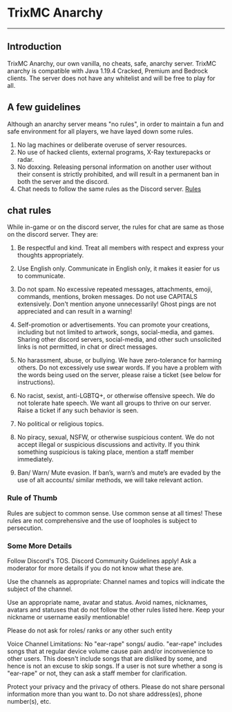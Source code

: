 # TrixMC Anarchy

---

## Introduction

TrixMC Anarchy, our own vanilla, no cheats, safe, anarchy server. TrixMC anarchy is compatible with Java 1.19.4 Cracked, Premium and  Bedrock clients. The server does not have any whitelist and will be free to play for all.

## A few guidelines  

Although an anarchy server means "no rules", in order to maintain a fun and safe environment for all players, we have layed down some rules.  

1. No lag machines or deliberate overuse of server resources.
2. No use of hacked clients, external programs, X-Ray texturepacks or radar.
3. No doxxing. Releasing personal information on another user without their consent is strictly prohibited, and will result in a permanent ban in both the server and the discord.
4. Chat needs to follow the same rules as the Discord server. [Rules](#chat-rules)

## chat rules

While in-game or on the discord server, the rules for chat are same as those on the discord server. They are:

1. Be respectful and kind. Treat all members with respect and express your thoughts appropriately.

2. Use English only. Communicate in English only, it makes it easier for us to communicate.

3. Do not spam. No excessive repeated messages, attachments, emoji, commands, mentions, broken messages. Do not use CAPITALS extensively. Don't mention anyone unnecessarily! Ghost pings are not appreciated and can result in a warning!

4. Self-promotion or advertisements. You can promote your creations, including but not limited to artwork, songs, social-media, and games. Sharing other discord servers, social-media, and other such unsolicited links is not permitted, in chat or direct messages.

5. No harassment, abuse, or bullying. We have zero-tolerance for harming others. Do not excessively use swear words. 
If you have a problem with the words being used on the server, please raise a ticket (see below for instructions).

6. No racist, sexist, anti-LGBTQ+, or otherwise offensive speech. We do not tolerate hate speech. We want all groups to thrive on our server. Raise a ticket if any such behavior is seen.

7. No political or religious topics.

8. No piracy, sexual, NSFW, or otherwise suspicious content. We do not accept illegal or suspicious discussions and activity. If you think something suspicious is taking place, mention a staff member immediately.

9. Ban/ Warn/ Mute evasion. If ban’s, warn’s and mute’s are evaded by the use of alt accounts/ similar methods, we will take relevant action.

### Rule of Thumb

Rules are subject to common sense. Use common sense at all times! These rules are not comprehensive and the use of loopholes is subject to persecution.

### Some More Details

Follow Discord's TOS. Discord Community Guidelines apply! Ask a moderator for more details if you do not know what these are.

Use the channels as appropriate: Channel names and topics will indicate the subject of the channel.

Use an appropriate name, avatar and status. Avoid names, nicknames, avatars and statuses that do not follow the other rules listed here. Keep your nickname or username easily mentionable!

Please do not ask for roles/ ranks or any other such entity

Voice Channel Limitations: No "ear-rape" songs/ audio. "ear-rape" includes songs that at regular device volume cause pain and/or inconvenience to other users. This doesn't include songs that are disliked by some, and hence is not an excuse to skip songs. If a user is not sure whether a song is "ear-rape" or not, they can ask a staff member for clarification.

Protect your privacy and the privacy of others. Please do not share personal information more than you want to. Do not share address(es), phone number(s), etc.

